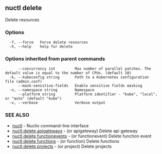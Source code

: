 ## nuctl delete

Delete resources

### Options

```
  -f, --force   Force delete resources
  -h, --help    help for delete
```

### Options inherited from parent commands

```
      --concurrency int         Max number of parallel patches. The default value is equal to the number of CPUs. (default 10)
  -k, --kubeconfig string       Path to a Kubernetes configuration file (admin.conf)
      --mask-sensitive-fields   Enable sensitive fields masking
  -n, --namespace string        Namespace
      --platform string         Platform identifier - "kube", "local", or "auto" (default "kube")
  -v, --verbose                 Verbose output
```

### SEE ALSO

* [nuctl](nuctl.md)	 - Nuclio command-line interface
* [nuctl delete apigateways](nuctl_delete_apigateways.md)	 - (or apigateway) Delete api gateway
* [nuctl delete functionevents](nuctl_delete_functionevents.md)	 - (or functionevent) Delete function event
* [nuctl delete functions](nuctl_delete_functions.md)	 - (or function) Delete functions
* [nuctl delete projects](nuctl_delete_projects.md)	 - (or project) Delete projects

